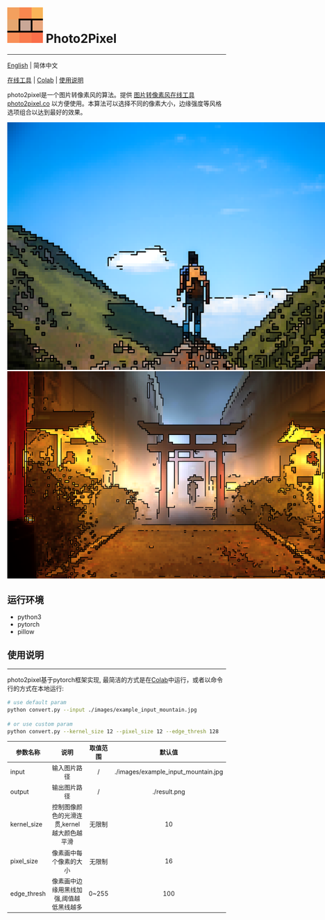 # ![LOGO](images/doc/favicon-original.png) Photo2Pixel

---
[English](./README.md) | 简体中文

[在线工具](https://photo2pixel.co/cn) |
[Colab](https://colab.research.google.com/drive/108np4teybhBXHKbPMZZ1fykDuUeF2aw8?usp=sharing) |
[使用说明](#使用说明)

photo2pixel是一个图片转像素风的算法。提供 [图片转像素风在线工具 photo2pixel.co](https://photo2pixel.co/cn)
以方便使用。本算法可以选择不同的像素大小，边缘强度等风格选项组合以达到最好的效果。

<img src="images/doc/mountain_8bit_style_pixel.png" style="max-width: 850px" alt="mountain 8bit style pixel art"/>
<img src="images/doc/holy_temple_8bit_style_pixel.png" style="max-width: 850px" alt="holy temple 8bit style pixel art">

## 运行环境
- python3
- pytorch
- pillow

## 使用说明
---
photo2pixel基于pytorch框架实现, 最简洁的方式是在[Colab](https://colab.research.google.com/drive/108np4teybhBXHKbPMZZ1fykDuUeF2aw8?usp=sharing)中运行，或者以命令行的方式在本地运行:
```bash
# use default param
python convert.py --input ./images/example_input_mountain.jpg

# or use custom param
python convert.py --kernel_size 12 --pixel_size 12 --edge_thresh 128
```

| 参数名称        |            说明             | 取值范围  | 默认值 |
|-------------|:-------------------------:|:-----:|:---:|
| input       |          输入图片路径           |   /   | ./images/example_input_mountain.jpg  |
| output      |          输出图片路径           |   /   | ./result.png  |
| kernel_size | 控制图像颜色的光滑连贯,kernel越大颜色越平滑 |  无限制  | 10  |
| pixel_size  |        像素画中每个像素的大小        |  无限制  | 16  |
| edge_thresh |   像素画中边缘用黑线加强,阈值越低黑线越多    | 0~255 | 100 |